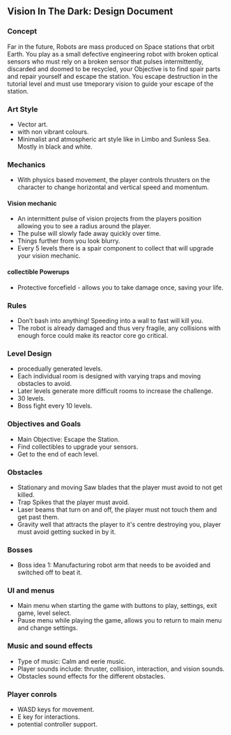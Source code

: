 ﻿## Vision In The Dark: Design Document

### Concept
Far in the future, Robots are mass produced on Space stations that orbit Earth.
You play as a small defective engineering robot with broken optical sensors who must rely on a broken sensor that pulses intermittently, discarded and doomed to be recycled, your Objective is to find spair parts and repair yourself and escape the station.
You escape destruction in the tutorial level and must use tmeporary vision to guide your escape of the station.

### Art Style
* Vector art.
* with non vibrant colours.
* Minimalist and atmospheric art style like in Limbo and Sunless Sea. Mostly in black and white.

### Mechanics
* With physics based movement, the player controls thrusters on the character to change horizontal and vertical speed and momentum. 
#### Vision mechanic
* An intermittent pulse of vision projects from the players position allowing you to see a radius around the player.
* The pulse will slowly fade away quickly over time.
* Things further from you look blurry.
* Every 5 levels there is a spair component to collect that will upgrade your vision mechanic.
#### collectible Powerups
* Protective forcefield - allows you to take damage once, saving your life.

### Rules
* Don’t bash into anything! Speeding into a wall to fast will kill you.
* The robot is already damaged and thus very fragile, any collisions with enough force could make its reactor core go critical.

### Level Design
* procedually generated levels.
* Each individual room is designed with varying traps and moving obstacles to avoid. 
* Later levels generate more difficult rooms to increase the challenge.
* 30 levels.
* Boss fight every 10 levels.

### Objectives and Goals
* Main Objective: Escape the Station.
* Find collectibles to upgrade your sensors.
* Get to the end of each level.

### Obstacles
* Stationary and moving Saw blades that the player must avoid to not get killed.
* Trap Spikes that the player must avoid.
* Laser beams that turn on and off, the player must not touch them and get past them.
* Gravity well that attracts the player to it's centre destroying you, player must avoid getting sucked in by it.

### Bosses
* Boss idea 1: Manufacturing robot arm that needs to be avoided and switched off to beat it.


### UI and menus
* Main menu when starting the game with buttons to play, settings, exit game, level select.
* Pause menu while playing the game, allows you to return to main menu and change settings.

### Music and sound effects
* Type of music: Calm and eerie music.
* Player sounds include: thruster, collision, interaction, and vision sounds.
* Obstacles sound effects for the different obstacles.

### Player conrols
* WASD keys for movement.
* E key for interactions.
* potential controller support.
